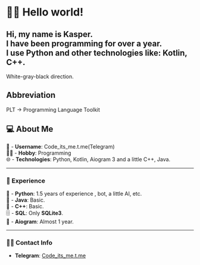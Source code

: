 # 👋🏻 Hello world!
Hi, my name is Kasper.   
I have been programming for over a year.   
I use Python and other technologies like: Kotlin, C++.  
---  
White-gray-black direction.

## Abbreviation
PLT -> Programming Language Toolkit   

## 💻 About Me
👤 - **Username**: Code_its_me.t.me(Telegram)  
👨‍💻 - **Hobby**: Programming  
🌐 - **Technologies**: Python, Kotlin,  Aiogram 3 and a little C++, Java.
  
---
  ### 📄 Experience
  🐍 - **Python**: 1.5 years of experience , bot, a little AI, etc.  
  🐸 - **Java**: Basic.  
  🧠 - **C++**: Basic.  
  🗄 - **SQL**: Only **SQLite3**.  
  🤖 - **Aiogram**: Almost 1 year.  
  
  ---
### 🧑‍💼 Contact Info
- **Telegram**: [Code_its_me.t.me](https://t.me/code_its_me)
